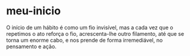 # meu-inicio
O início de um hábito é como um fio invisível, mas a cada vez que o repetimos o ato reforça o fio, acrescenta-lhe outro filamento, até que se torna um enorme cabo, e nos prende de forma irremediável, no pensamento e ação.
